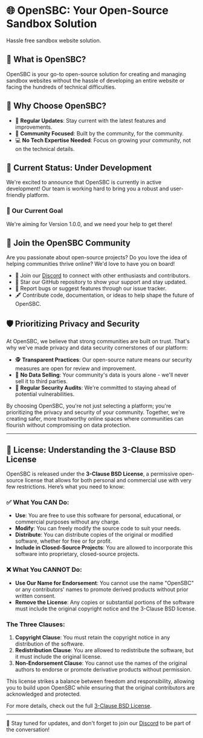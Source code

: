 # 🌐 OpenSBC: Your Open-Source Sandbox Solution

Hassle free sandbox website solution.

## 🚀 What is OpenSBC?

OpenSBC is your go-to open-source solution for creating and managing sandbox websites without the hassle of developing an entire website or facing the hundreds of technical difficulties.


## 🌟 Why Choose OpenSBC?

- 🔄 **Regular Updates**: Stay current with the latest features and improvements.
- 👥 **Community Focused**: Built by the community, for the community.
- 💻 **No Tech Expertise Needed**: Focus on growing your community, not on the technical details.

## 🚦 Current Status: Under Development

We're excited to announce that OpenSBC is currently in active development! Our team is working hard to bring you a robust and user-friendly platform.

### 🎯 Our Current Goal

We're aiming for Version 1.0.0, and we need your help to get there!

## 🤝 Join the OpenSBC Community

Are you passionate about open-source projects? Do you love the idea of helping communities thrive online? We'd love to have you on board!

- 💬 Join our [Discord](https://discord.gg/StJZsgErWX) to connect with other enthusiasts and contributors.
- 🌟 Star our GitHub repository to show your support and stay updated.
- 🐛 Report bugs or suggest features through our issue tracker.
- 🖋️ Contribute code, documentation, or ideas to help shape the future of OpenSBC.

## 🛡️ Prioritizing Privacy and Security

At OpenSBC, we believe that strong communities are built on trust. That's why we've made privacy and data security cornerstones of our platform:

- 🕵️ **Transparent Practices**: Our open-source nature means our security measures are open for review and improvement.
- 🚫 **No Data Selling**: Your community's data is yours alone - we'll never sell it to third parties.
- 🔧 **Regular Security Audits**: We're committed to staying ahead of potential vulnerabilities.

By choosing OpenSBC, you're not just selecting a platform; you're prioritizing the privacy and security of your community. Together, we're creating safer, more trustworthy online spaces where communities can flourish without compromising on data protection.

---

## 📜 License: Understanding the 3-Clause BSD License

OpenSBC is released under the **3-Clause BSD License**, a permissive open-source license that allows for both personal and commercial use with very few restrictions. Here’s what you need to know:

### ✅ What You CAN Do:

- **Use**: You are free to use this software for personal, educational, or commercial purposes without any charge.
- **Modify**: You can freely modify the source code to suit your needs.
- **Distribute**: You can distribute copies of the original or modified software, whether for free or for profit.
- **Include in Closed-Source Projects**: You are allowed to incorporate this software into proprietary, closed-source projects.

### ❌ What You CANNOT Do:

- **Use Our Name for Endorsement**: You cannot use the name "OpenSBC" or any contributors' names to promote derived products without prior written consent.
- **Remove the License**: Any copies or substantial portions of the software must include the original copyright notice and the 3-Clause BSD license.

### The Three Clauses:

1. **Copyright Clause**: You must retain the copyright notice in any distribution of the software.
2. **Redistribution Clause**: You are allowed to redistribute the software, but it must include the original license.
3. **Non-Endorsement Clause**: You cannot use the names of the original authors to endorse or promote derivative products without permission.

This license strikes a balance between freedom and responsibility, allowing you to build upon OpenSBC while ensuring that the original contributors are acknowledged and protected.

For more details, check out the full [3-Clause BSD License](https://opensource.org/licenses/BSD-3-Clause).

---

📢 Stay tuned for updates, and don't forget to join our [Discord](https://discord.gg/StJZsgErWX) to be part of the conversation!